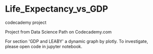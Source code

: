 # Life_Expectancy_vs_GDP
 codecademy project

Project from Data Science Path on Codecademy.com

For section 'GDP and LEABY' a dynamic graph by plotly.
To investigate, please open code in jupyter notebook.

